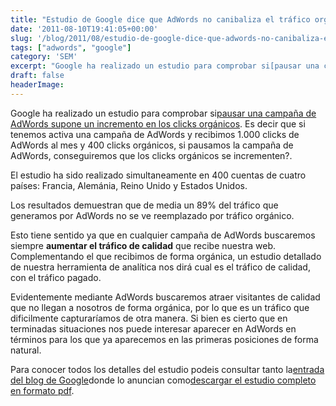 ```yaml
---
title: "Estudio de Google dice que AdWords no canibaliza el tráfico orgánico"
date: '2011-08-10T19:41:05+00:00'
slug: '/blog/2011/08/estudio-de-google-dice-que-adwords-no-canibaliza-el-trafico-organico'
tags: ["adwords", "google"]
category: 'SEM'
excerpt: "Google ha realizado un estudio para comprobar si[pausar una campaña de AdWords supone un incremento en los clicks orgánicos]( ..."
draft: false
headerImage: 
---
```

Google ha realizado un estudio para comprobar si[pausar una campaña de AdWords supone un incremento en los clicks orgánicos](http://adwords.blogspot.com/2011/08/studies-show-search-ads-drive-89.html). Es decir que si tenemos activa una campaña de AdWords y recibimos 1.000 clicks de AdWords al mes y 400 clicks orgánicos, si pausamos la campaña de AdWords, conseguiremos que los clicks orgánicos se incrementen?.

El estudio ha sido realizado simultaneamente en 400 cuentas de cuatro países: Francia, Alemánia, Reino Unido y Estados Unidos.

Los resultados demuestran que de media un 89% del tráfico que generamos por AdWords no se ve reemplazado por tráfico orgánico.

Esto tiene sentido ya que en cualquier campaña de AdWords buscaremos siempre **aumentar el tráfico de calidad** que recibe nuestra web. Complementando el que recibimos de forma orgánica, un estudio detallado de nuestra herramienta de analítica nos dirá cual es el tráfico de calidad, con el tráfico pagado.

Evidentemente mediante AdWords buscaremos atraer visitantes de calidad que no llegan a nosotros de forma orgánica, por lo que es un tráfico que dificilmente capturaríamos de otra manera. Si bien es cierto que en terminadas situaciones nos puede interesar aparecer en AdWords en términos para los que ya aparecemos en las primeras posiciones de forma natural.

Para conocer todos los detalles del estudio podeis consultar tanto la[entrada del blog de Google](http://adwords.blogspot.com/2011/08/studies-show-search-ads-drive-89.html)donde lo anuncian como[descargar el estudio completo en formato pdf](http://static.googleusercontent.com/external_content/untrusted_dlcp/research.google.com/es//pubs/archive/37161.pdf).

